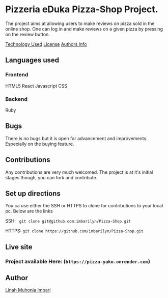 # Pizzeria eDuka Pizza-Shop Project.

The project aims at allowing users to make reviews on pizza sold in the online shop. One can log in and make reviews on a given pizza by pressing on the review button.

[Technology Used](#languagess)
[License](#license)
[Authors Info](#author)


## Languages used
### Frontend 
HTML5
React Javascript
CSS

### Backend
Ruby




## Bugs

There is no bugs but it is open for advancement and improvements. Especially on the buying feature.

## Contributions
Any contributions are very much welcomed. The project is at it's initial stages though, you can fork and contribute.

## Set up directions

You ca use either the SSH or HTTPS to clone for contributions to your local pc. Below are the links

SSH: ` git clone git@github.com:imbarilyn/Pizza-Shop.git`

HTTPS: `git clone https://github.com/imbarilyn/Pizza-Shop.git`

## Live site

### Project available Here: (`https://pizza-yako.onrender.com`)


## Author 
[Linah Muhonja Imbari](https://github.com/imbarily)



